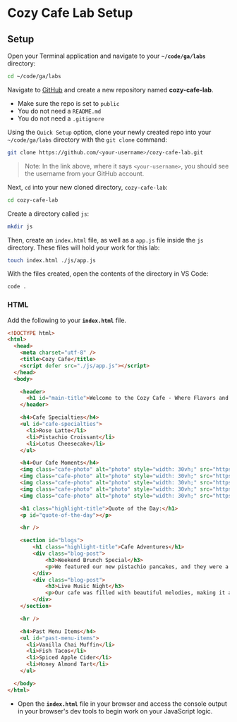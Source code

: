 <h1>
  <span class="headline">Cozy Cafe Lab</span>
  <span class="subhead">Setup</span>
</h1>

## Setup

Open your Terminal application and navigate to your **`~/code/ga/labs`** directory:

```bash
cd ~/code/ga/labs
```

Navigate to [GitHub](https://github.com/) and create a new repository named **cozy-cafe-lab**.

- Make sure the repo is set to `public`
- You do not need a `README.md`
- You do not need a `.gitignore`

Using the `Quick Setup` option, clone your newly created repo into your `~/code/ga/labs` directory with the `git clone` command:

```bash
git clone https://github.com/<your-username>/cozy-cafe-lab.git
```

> Note: In the link above, where it says `<your-username>`, you should see the username from your GitHub account.

Next, `cd` into your new cloned directory, `cozy-cafe-lab`:

```bash
cd cozy-cafe-lab
```


Create a directory called `js`:

```bash
mkdir js
```

Then, create an `index.html` file, as well as a `app.js` file inside the `js` directory. These files will hold your work for this lab:

```bash
touch index.html ./js/app.js
```

With the files created, open the contents of the directory in VS Code:

```bash
code .
```

### HTML

Add the following to your **`index.html`** file.

```html
<!DOCTYPE html>
<html>
  <head>
    <meta charset="utf-8" />
    <title>Cozy Cafe</title>
    <script defer src="./js/app.js"></script>
  </head>
  <body>

    <header>
      <h1 id="main-title">Welcome to the Cozy Cafe - Where Flavors and Comfort Meet</h1>
    </header>

    <h4>Cafe Specialties</h4>
    <ul id="cafe-specialties">
      <li>Rose Latte</li>
      <li>Pistachio Croissant</li>
      <li>Lotus Cheesecake</li>
    </ul>

    <h4>Our Cafe Moments</h4>
    <img class="cafe-photo" alt="photo" style="width: 30vh;" src="https://images.pexels.com/photos/8526416/pexels-photo-8526416.jpeg?auto=compress&cs=tinysrgb&w=1260&h=750&dpr=2">
    <img class="cafe-photo" alt="photo" style="width: 30vh;" src="https://images.pexels.com/photos/8526484/pexels-photo-8526484.jpeg?auto=compress&cs=tinysrgb&w=1260&h=750&dpr=2">
    <img class="cafe-photo" alt="photo" style="width: 30vh;" src="https://images.pexels.com/photos/8526401/pexels-photo-8526401.jpeg?auto=compress&cs=tinysrgb&w=1260&h=750&dpr=2">
    <img class="cafe-photo" alt="photo" style="width: 30vh;" src="https://images.pexels.com/photos/8526404/pexels-photo-8526404.jpeg?auto=compress&cs=tinysrgb&w=1260&h=750&dpr=2">
    <img class="cafe-photo" alt="photo" style="width: 30vh;" src="https://images.pexels.com/photos/11160127/pexels-photo-11160127.jpeg?auto=compress&cs=tinysrgb&w=1260&h=750&dpr=2">

    <h1 class="highlight-title">Quote of the Day:</h1>
    <p id="quote-of-the-day"></p>

    <hr />

    <section id="blogs">
        <h1 class="highlight-title">Cafe Adventures</h1>
        <div class="blog-post">
            <h3>Weekend Brunch Special</h3>
            <p>We featured our new pistachio pancakes, and they were a crowd favorite!</p>
        </div>
        <div class="blog-post">
            <h3>Live Music Night</h3>
            <p>Our cafe was filled with beautiful melodies, making it an unforgettable evening.</p>
        </div>
    </section>

    <hr />

    <h4>Past Menu Items</h4>
    <ul id="past-menu-items">
      <li>Vanilla Chai Muffin</li>
      <li>Fish Tacos</li>
      <li>Spiced Apple Cider</li>
      <li>Honey Almond Tart</li>
    </ul>

  </body>
</html>
```


- Open the **`index.html`** file in your browser and access the console output in your browser's dev tools to begin work on your JavaScript logic.